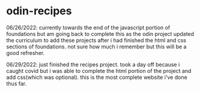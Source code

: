 # odin-recipes

06/26/2022:
currently towards the end of the javascript portion of foundations but am going back to complete this as the odin project updated the curriculum to add these projects after i had finished the html and css sections of foundations. not sure how much i remember but this will be a good refresher.

06/29/2022:
just finished the recipes project. took a day off because i caught covid but i was able to complete the html portion of the project and add css(which was optional). this is the most complete website i've done thus far.
